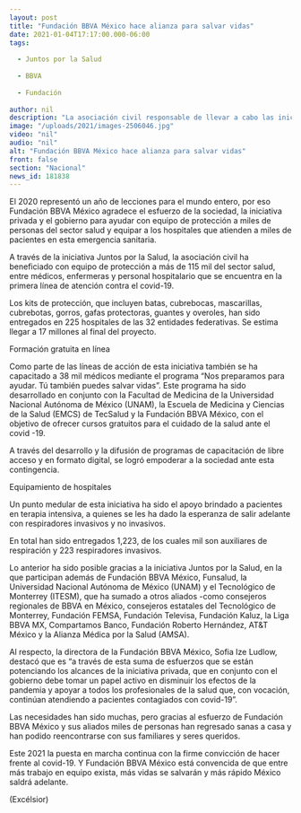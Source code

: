 ```yaml
---
layout: post
title: "Fundación BBVA México hace alianza para salvar vidas"
date: 2021-01-04T17:17:00.000-06:00
tags:
  
  - Juntos por la Salud
  
  - BBVA
  
  - Fundación
  
author: nil
description: "La asociación civil responsable de llevar a cabo las iniciativas de acción social del Grupo Financiero BBVA reconoce los esfuerzos realizados para cumplir el objetivo de Juntos por la Salud"
image: "/uploads/2021/images-2506046.jpg"
video: "nil"
audio: "nil"
alt: "Fundación BBVA México hace alianza para salvar vidas"
front: false
section: "Nacional"
news_id: 181838
---
```


El 2020 representó un año de lecciones para el mundo entero, por eso Fundación BBVA México agradece el esfuerzo de la sociedad, la iniciativa privada y el gobierno para ayudar con equipo de protección a miles de personas del sector salud y equipar a los hospitales que atienden a miles de pacientes en esta emergencia sanitaria.

A través de la iniciativa Juntos por la Salud, la asociación civil ha beneficiado con equipo de protección a más de 115 mil del sector salud, entre médicos, enfermeras y personal hospitalario que se encuentra en la primera línea de atención contra el covid-19.

Los kits de protección, que incluyen batas, cubrebocas, mascarillas, cubrebotas, gorros, gafas protectoras, guantes y overoles, han sido entregados en 225 hospitales de las 32 entidades federativas. Se estima llegar a 17 millones al final del proyecto.

Formación gratuita en línea

Como parte de las líneas de acción de esta iniciativa también se ha capacitado a 38 mil médicos mediante el programa “Nos preparamos para ayudar. Tú también puedes salvar vidas”. Este programa ha sido desarrollado en conjunto con la Facultad de Medicina de la Universidad Nacional Autónoma de México (UNAM), la Escuela de Medicina y Ciencias de la Salud (EMCS) de TecSalud y la Fundación BBVA México, con el objetivo de ofrecer cursos gratuitos para el cuidado de la salud ante el covid -19.

A través del desarrollo y la difusión de programas de capacitación de libre acceso y en formato digital, se logró empoderar a la sociedad ante esta contingencia.

Equipamiento de hospitales

Un punto medular de esta iniciativa ha sido el apoyo brindado a pacientes en terapia intensiva, a quienes se les ha dado la esperanza de salir adelante con respiradores invasivos y no invasivos.

En total han sido entregados 1,223, de los cuales mil son auxiliares de respiración y 223 respiradores invasivos.

Lo anterior ha sido posible gracias a la iniciativa Juntos por la Salud, en la que participan además de Fundación BBVA México, Funsalud, la Universidad Nacional Autónoma de México (UNAM) y el Tecnológico de Monterrey (ITESM), que ha sumado a otros aliados -como consejeros regionales de BBVA en México, consejeros estatales del Tecnológico de Monterrey, Fundación FEMSA, Fundación Televisa, Fundación Kaluz, la Liga BBVA MX, Compartamos Banco, Fundación Roberto Hernández, AT&T México y la Alianza Médica por la Salud (AMSA).

Al respecto, la directora de la Fundación BBVA México, Sofia Ize Ludlow, destacó que es “a través de esta suma de esfuerzos que se están potenciando los alcances de la iniciativa privada, que en conjunto con el gobierno debe tomar un papel activo en disminuir los efectos de la pandemia y apoyar a todos los profesionales de la salud que, con vocación, continúan atendiendo a pacientes contagiados con covid-19”.

Las necesidades han sido muchas, pero gracias al esfuerzo de Fundación BBVA México y sus aliados miles de personas han regresado sanas a casa y han podido reencontrarse con sus familiares y seres queridos.

Este 2021 la puesta en marcha continua con la firme convicción de hacer frente al covid-19. Y Fundación BBVA México está convencida de que entre más trabajo en equipo exista, más vidas se salvarán y más rápido México saldrá adelante.

(Excélsior)